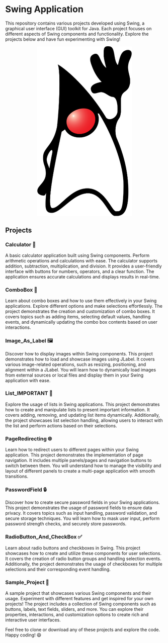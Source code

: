# Swing Application

This repository contains various projects developed using Swing, a graphical user interface (GUI) toolkit for Java. Each project focuses on different aspects of Swing components and functionality. Explore the projects below and have fun experimenting with Swing!

<p align="center">
  <img src="javswing.png" width="300">
</p>


## Projects


### Calculator 🧮
A basic calculator application built using Swing components. Perform arithmetic operations and calculations with ease. The calculator supports addition, subtraction, multiplication, and division. It provides a user-friendly interface with buttons for numbers, operators, and a clear function. The application ensures accurate calculations and displays results in real-time.

### ComboBox 🔄
Learn about combo boxes and how to use them effectively in your Swing applications. Explore different options and make selections effortlessly. The project demonstrates the creation and customization of combo boxes. It covers topics such as adding items, selecting default values, handling events, and dynamically updating the combo box contents based on user interactions.

### Image_As_Label 🖼️
Discover how to display images within Swing components. This project demonstrates how to load and showcase images using JLabel. It covers various image-related operations, such as resizing, positioning, and alignment within a JLabel. You will learn how to dynamically load images from external sources or local files and display them in your Swing application with ease.

### List_IMPORTANT 📜
Explore the usage of lists in Swing applications. This project demonstrates how to create and manipulate lists to present important information. It covers adding, removing, and updating list items dynamically. Additionally, the project showcases list selection handling, allowing users to interact with the list and perform actions based on their selections.

### PageRedirecting 🌐
Learn how to redirect users to different pages within your Swing application. This project demonstrates the implementation of page navigation. It includes multiple panels/pages and navigation buttons to switch between them. You will understand how to manage the visibility and layout of different panels to create a multi-page application with smooth transitions.

### PasswordField 🔒
Discover how to create secure password fields in your Swing applications. This project demonstrates the usage of password fields to ensure data privacy. It covers topics such as input handling, password validation, and secure storage techniques. You will learn how to mask user input, perform password strength checks, and securely store passwords.

### RadioButton_And_CheckBox ✅
Learn about radio buttons and checkboxes in Swing. This project showcases how to create and utilize these components for user selections. It covers the creation of radio button groups and handling selection events. Additionally, the project demonstrates the usage of checkboxes for multiple selections and their corresponding event handling.

### Sample_Project 🎉
A sample project that showcases various Swing components and their usage. Experiment with different features and get inspired for your own projects! The project includes a collection of Swing components such as buttons, labels, text fields, sliders, and more. You can explore their properties, interactions, and customization options to create rich and interactive user interfaces.

Feel free to clone or download any of these projects and explore the code. Happy coding! 😄
